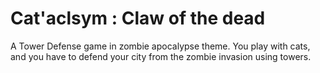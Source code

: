 # Cat'aclsym : Claw of the dead
A Tower Defense game in zombie apocalypse theme. You play with cats, and you have to defend your city from the zombie invasion using towers.
